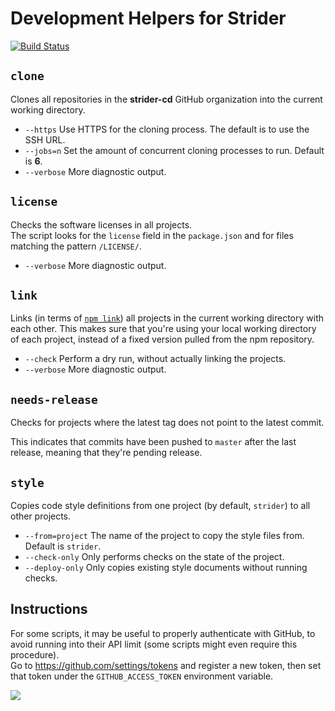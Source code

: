 # Development Helpers for Strider
[![Build Status](https://travis-ci.org/oliversalzburg/strider-dev.svg?branch=master)](https://travis-ci.org/oliversalzburg/strider-dev)

## `clone`
Clones all repositories in the **strider-cd** GitHub organization into the current working directory.

- `--https` Use HTTPS for the cloning process. The default is to use the SSH URL.
- `--jobs=n` Set the amount of concurrent cloning processes to run. Default is **6**.
- `--verbose` More diagnostic output.

## `license`
Checks the software licenses in all projects.  
The script looks for the `license` field in the `package.json` and for files matching the pattern `/LICENSE/`.

- `--verbose` More diagnostic output.

## `link`
Links (in terms of [`npm link`](https://docs.npmjs.com/cli/link)) all projects in the current working directory with each other.
This makes sure that you're using your local working directory of each project, instead of a fixed version pulled from
the npm repository.

- `--check` Perform a dry run, without actually linking the projects.
- `--verbose` More diagnostic output.

## `needs-release`
Checks for projects where the latest tag does not point to the latest commit.

This indicates that commits have been pushed to `master` after the last release, meaning that they're pending release.

## `style`
Copies code style definitions from one project (by default, `strider`) to all other projects.

- `--from=project` The name of the project to copy the style files from. Default is `strider`.
- `--check-only` Only performs checks on the state of the project.
- `--deploy-only` Only copies existing style documents without running checks.

## Instructions
For some scripts, it may be useful to properly authenticate with GitHub, to avoid running into their API limit (some 
scripts might even require this procedure).  
Go to https://github.com/settings/tokens and register a new token, then set that token under the `GITHUB_ACCESS_TOKEN`
environment variable.

![](https://i.imgur.com/Q5dIwVA.png)
